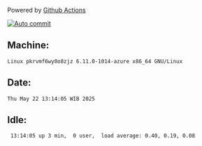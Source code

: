Powered by [Github Actions](https://github.com/features/actions)

[![Auto commit](https://github.com/hiage/workstation/workflows/Auto%20commit/badge.svg)](https://github.com/hiage/workstation/actions?query=workflow%3A%22Auto+commit%22)

## Machine:
```
Linux pkrvmf6wy0o8zjz 6.11.0-1014-azure x86_64 GNU/Linux
```
## Date:
```
Thu May 22 13:14:05 WIB 2025
```
## Idle:
```
 13:14:05 up 3 min,  0 user,  load average: 0.40, 0.19, 0.08
```
